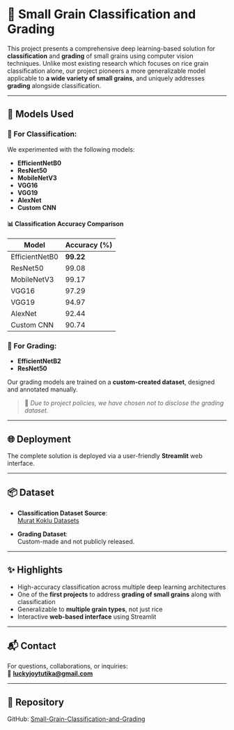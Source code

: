 # 🌾 Small Grain Classification and Grading

This project presents a comprehensive deep learning-based solution for **classification** and **grading** of small grains using computer vision techniques. Unlike most existing research which focuses on rice grain classification alone, our project pioneers a more generalizable model applicable to **a wide variety of small grains**, and uniquely addresses **grading** alongside classification.

---

## 🧠 Models Used

### 🔹 For **Classification**:
We experimented with the following models:

- **EfficientNetB0**
- **ResNet50**
- **MobileNetV3**
- **VGG16**
- **VGG19**
- **AlexNet**
- **Custom CNN**

#### 📊 Classification Accuracy Comparison

| Model          | Accuracy (%) |
| -------------- | ------------ |
| EfficientNetB0 | **99.22**    |
| ResNet50       | 99.08        |
| MobileNetV3    | 99.17        |
| VGG16          | 97.29        |
| VGG19          | 94.97        |
| AlexNet        | 92.44        |
| Custom CNN     | 90.74        |

### 🔸 For **Grading**:
- **EfficientNetB2**
- **ResNet50**

Our grading models are trained on a **custom-created dataset**, designed and annotated manually.  
> 📌 *Due to project policies, we have chosen not to disclose the grading dataset.*

---

## 🌐 Deployment

The complete solution is deployed via a user-friendly **Streamlit** web interface.

---

## 📦 Dataset

- **Classification Dataset Source**:  
  [Murat Koklu Datasets](https://www.muratkoklu.com/datasets/)

- **Grading Dataset**:  
  Custom-made and not publicly released.

---

## ✨ Highlights

- High-accuracy classification across multiple deep learning architectures  
- One of the **first projects** to address **grading of small grains** along with classification  
- Generalizable to **multiple grain types**, not just rice  
- Interactive **web-based interface** using Streamlit

---

## 📬 Contact

For questions, collaborations, or inquiries:  
📧 **luckyjoytutika@gmail.com**

---

## 🔗 Repository

GitHub: [Small-Grain-Classification-and-Grading](https://github.com/Lucky-Joy/Small-Grain-Classification-and-Grading)
